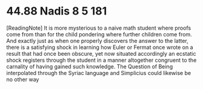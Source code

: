 # 44.88 Nadis 8 5 181

[ReadingNote] It is more mysterious to a naive math student where proofs come from than for the child pondering where further children come from. And exactly just as when one properly discovers the answer to the latter, there is a satisfying shock in learning how Euler or Fermat once wrote on a result that had once been obscure, yet now situated accordingly an ecstatic shock registers through the student in a manner altogether congruent to the carnality of having gained such knowledge. The Question of Being interpolated through the Syriac language and Simplicius could likewise be no other way
